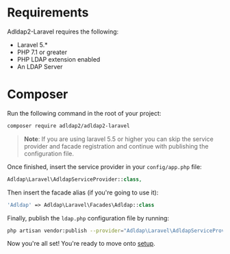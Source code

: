 # Requirements

Adldap2-Laravel requires the following:

- Laravel 5.*
- PHP 7.1 or greater
- PHP LDAP extension enabled
- An LDAP Server

# Composer

Run the following command in the root of your project:

```bash
composer require adldap2/adldap2-laravel
```

> **Note**: If you are using laravel 5.5 or higher you can skip the service provider
> and facade registration and continue with publishing the configuration file.

Once finished, insert the service provider in your `config/app.php` file:

```php
Adldap\Laravel\AdldapServiceProvider::class,
```

Then insert the facade alias (if you're going to use it):

```php
'Adldap' => Adldap\Laravel\Facades\Adldap::class
```

Finally, publish the `ldap.php` configuration file by running:

```bash
php artisan vendor:publish --provider="Adldap\Laravel\AdldapServiceProvider"
```

Now you're all set! You're ready to move onto [setup](setup.md).